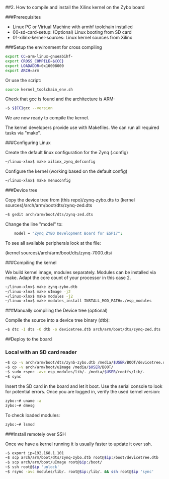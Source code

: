 ##2. How to compile and install the Xilinx kernel on the Zybo board

###Prerequisites

- Linux PC or Virtual Machine with armhf toolchain installed
- 00-sd-card-setup: (Optional) Linux booting from SD card
- 01-xilinx-kernel-sources: Linux kernel sources from Xilinx

###Setup the environment for cross compiling

```sh
export CC=arm-linux-gnueabihf- 
export CROSS_COMPILE=${CC}
export LOADADDR=0x10008000
export ARCH=arm
```

Or use the script: 

```sh
source kernel_toolchain_env.sh
```
	
Check that gcc is found and the architecture is ARM:
```sh
~$ ${CC}gcc --version
```

We are now ready to compile the kernel.

The kernel developers provide use with Makefiles.
We can run all required tasks via "make".

###Configuring Linux

Create the default linux configuration for the Zynq (.config)
 ```sh
~/linux-xlnx$ make xilinx_zynq_defconfig
```
		
Configure the kernel (working based on the default config)
```sh
~/linux-xlnx$ make menuconfig
```

###Device tree

Copy the device tree from (this repo)/zynq-zybo.dts to (kernel sources)/arch/arm/boot/dts/zynq-zed.dts 

```sh
~$ gedit arch/arm/boot/dts/zynq-zed.dts
```
Change the line "model" to:
```sh
	model = "Zynq ZYBO Development Board for ESP17";
```

To see all available peripherals look at the file:

(kernel sources)/arch/arm/boot/dts/zynq-7000.dtsi

###Compiling the kernel

We build kernel image, modules separately. Modules can be installed via make.
Adapt the core count of your processor in this case 2.

```sh
~/linux-xlnx$ make zynq-zybo.dtb
~/linux-xlnx$ make uImage -j2
~/linux-xlnx$ make modules -j2
~/linux-xlnx$ make modules_install INSTALL_MOD_PATH=./esp_modules 
```

###Manually compiling the Device tree (optional)

Compile the source into a device tree binary (dtb):

 ```sh
~$ dtc -I dts -O dtb -o devicetree.dtb arch/arm/boot/dts/zynq-zed.dts 
 ```      

##Deploy to the board
    
### Local with an SD card reader

```sh
~$ cp -v arch/arm/boot/dts/zynb-zybo.dtb /media/$USER/BOOT/devicetree.dtb
~$ cp -v arch/arm/boot/uImage /media/$USER/BOOT/
~$ sudo rsync -avc esp_modules/lib/. /media/$USER/rootfs/lib/.
~$ sync

```   

Insert the SD card in the board and let it boot.
Use the serial console to look for potential errors.
Once you are logged in, verify the used kernel version:

```sh
zybo:~# uname -a
zybo:~# dmesg
```

To check loaded modules:

```sh
zybo:~# lsmod
```

###Install remotely over SSH

Once we have a kernel running it is usually faster to update it over ssh.

```sh
~$ export ip=192.168.1.101
~$ scp arch/arm/boot/dts/zynq-zybo.dtb root@$ip:/boot/devicetree.dtb
~$ scp arch/arm/boot/uImage root@$ip:/boot/
~$ ssh root@$ip 'unlock'
~$ rsync -avc modules/lib/. root@$ip:/lib/. && ssh root@$ip 'sync'
```   
